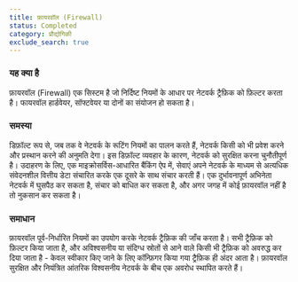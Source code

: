 ```yaml
---
title: फ़ायरवॉल (Firewall)
status: Completed
category: प्रौद्योगिकी
exclude_search: true
---
```


### यह क्या है
फ़ायरवॉल (Firewall) एक सिस्टम है जो निर्दिष्ट नियमों के आधार पर नेटवर्क ट्रैफ़िक को फ़िल्टर करता है। फायरवॉल हार्डवेयर, सॉफ्टवेयर या दोनों का संयोजन हो सकता है।

### समस्या 
डिफ़ॉल्ट रूप से, जब तक वे नेटवर्क के रूटिंग नियमों का पालन करते हैं, नेटवर्क किसी को भी प्रवेश करने और प्रस्थान करने की अनुमति देगा। इस डिफ़ॉल्ट व्यवहार के कारण, नेटवर्क को सुरक्षित करना चुनौतीपूर्ण है। उदाहरण के लिए, एक माइक्रोसर्विस-आधारित बैंकिंग ऐप में, सेवाएं अपने नेटवर्क के माध्यम से अत्यधिक संवेदनशील वित्तीय डेटा संचारित करके एक दूसरे के साथ संचार करती हैं। एक दुर्भावनापूर्ण अभिनेता नेटवर्क में घुसपैठ कर सकता है, संचार को बाधित कर सकता है, और अगर जगह में कोई फ़ायरवॉल नहीं है तो नुकसान कर सकता है।

### समाधान 
फ़ायरवॉल पूर्व-निर्धारित नियमों का उपयोग करके नेटवर्क ट्रैफ़िक की जाँच करता है। सभी ट्रैफ़िक को फ़िल्टर किया जाता है, और अविश्वसनीय या संदिग्ध स्रोतों से आने वाले किसी भी ट्रैफ़िक को अवरुद्ध कर दिया जाता है - केवल स्वीकार किए जाने के लिए कॉन्फ़िगर किया गया ट्रैफ़िक ही अंदर आता है। फ़ायरवॉल सुरक्षित और नियंत्रित आंतरिक विश्वसनीय नेटवर्क के बीच एक अवरोध स्थापित करते हैं।